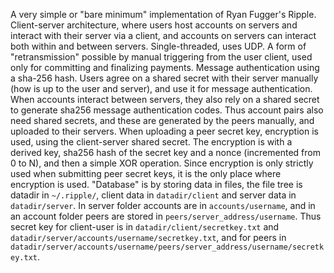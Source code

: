 A very simple or "bare minimum" implementation of Ryan Fugger's Ripple. Client-server architecture, where users host accounts on servers and interact with their server via a client, and accounts on servers can interact both within and between servers. Single-threaded, uses UDP. A form of "retransmission" possible by manual triggering from the user client, used only for committing and finalizing payments. Message authentication using a sha-256 hash. Users agree on a shared secret with their server manually (how is up to the user and server), and use it for message authentication. When accounts interact between servers, they also rely on a shared secret to generate sha256 message authentication codes. Thus account pairs also need shared secrets, and these are generated by the peers manually, and uploaded to their servers. When uploading a peer secret key, encryption is used, using the client-server shared secret. The encryption is with a derived key, sha256 hash of the secret key and a nonce (incremented from 0 to N), and then a simple XOR operation. Since encryption is only strictly used when submitting peer secret keys, it is the only place where encryption is used. "Database" is by storing data in files, the file tree is datadir in `~/.ripple/`, client data in `datadir/client` and server data in `datadir/server`. In server folder accounts are in `accounts/username`, and in an account folder peers are stored in `peers/server_address/username`. Thus secret key for client-user is in `datadir/client/secretkey.txt` and `datadir/server/accounts/username/secretkey.txt`, and for peers in `datadir/server/accounts/username/peers/server_address/username/secretkey.txt`.

